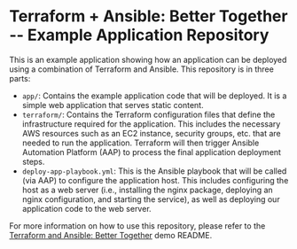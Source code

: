 # Terraform + Ansible: Better Together -- Example Application Repository

This is an example application showing how an application can be deployed using a combination of Terraform and Ansible. This repository is in three parts:

- `app/`: Contains the example application code that will be deployed. It is a simple web application that serves static content.
- `terraform/`: Contains the Terraform configuration files that define the infrastructure required for the application. This includes the necessary AWS resources such as an EC2 instance, security groups, etc. that are needed to run the application. Terraform will then trigger Ansible Automation Platform (AAP) to process the final application deployment steps.
- `deploy-app-playbook.yml`: This is the Ansible playbook that will be called (via AAP) to configure the application host. This includes configuring the host as a web server (i.e., installing the nginx package, deploying an nginx configuration, and starting the service), as well as deploying our application code to the web server.

For more information on how to use this repository, please refer to the [Terraform and Ansible: Better Together](https://github.com/hashicorp/demo-terraform-terraform-and-ansible-better-together) demo README.

